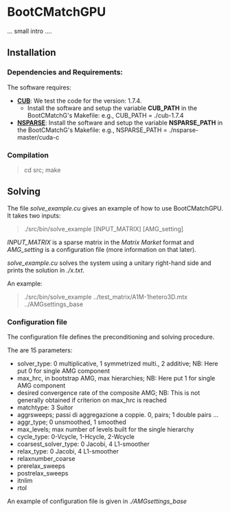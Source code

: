 # BootCMatchGPU
... small intro ....
## Installation
### Dependencies and Requirements:

The software requires:

* **[CUB](https://nvlabs.github.io/cub/)**: We test the code for the version: 1.7.4.
  * Install the software and setup the variable **CUB_PATH** in the BootCMatchG's Makefile: e.g., CUB_PATH = ./cub-1.7.4
* **[NSPARSE](https://github.com/EBD-CREST/nsparse)**: Install the software and setup the variable **NSPARSE_PATH** in the BootCMatchG's Makefile: e.g., NSPARSE_PATH = ./nsparse-master/cuda-c

### Compilation

> cd src; make

## Solving 

The file *solve_example.cu* gives an example of how to use BootCMatchGPU. It takes two inputs:

> ./src/bin/solve_example [INPUT_MATRIX] [AMG_setting] 

*INPUT_MATRIX* is a sparse matrix in the *Matrix Market* format and *AMG_setting* is a configuration file (more information on that later).

*solve_example.cu* solves the system using a unitary right-hand side and prints the solution in *./x.txt*.

An example:

> ./src/bin/solve_example ../test_matrix/A1M-1hetero3D.mtx ../AMGsettings_base

### Configuration file

The configuration file defines the preconditioning and solving procedure.

The are 15 parameters:

* solver_type: 0 multiplicative, 1 symmetrized multi., 2 additive; NB: Here put 0 for single AMG component
* max_hrc, in bootstrap AMG, max hierarchies; NB: Here put 1 for single AMG component
* desired convergence rate of the composite AMG; NB: This is not generally obtained if criterion on max_hrc is reached
* matchtype: 3 Suitor
* aggrsweeps; passi di aggregazione a coppie. 0, pairs; 1 double pairs ...
* aggr_type; 0 unsmoothed, 1 smoothed
* max_levels; max number of levels built for the single hierarchy
* cycle_type: 0-Vcycle, 1-Hcycle, 2-Wcycle
* coarsest_solver_type: 0 Jacobi, 4 L1-smoother
* relax_type: 0 Jacobi, 4 L1-smoother
* relaxnumber_coarse
* prerelax_sweeps
* postrelax_sweeps
* itnlim
* rtol

An example of configuration file is given in *./AMGsettings_base*



